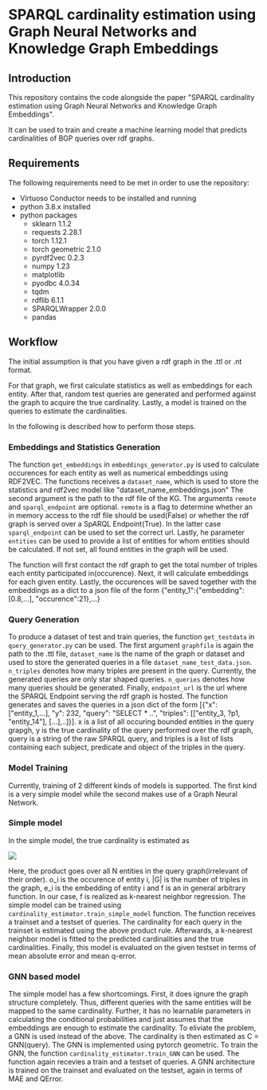 # SPARQL cardinality estimation using Graph Neural Networks and Knowledge Graph Embeddings

## Introduction
This repository contains the code alongside the paper "SPARQL cardinality estimation using Graph Neural Networks and Knowledge Graph Embeddings".

It can be used to train and create a machine learning model that predicts cardinalities of BGP queries over rdf graphs.

## Requirements

The following requirements need to be met in order to use the repository:

- Virtuoso Conductor needs to be installed and running
- python 3.8.x installed
- python packages
  - sklearn 1.1.2
  - requests 2.28.1
  - torch 1.12.1
  - torch geometric 2.1.0
  - pyrdf2vec 0.2.3
  - numpy 1.23
  - matplotlib
  - pyodbc 4.0.34
  - tqdm
  - rdflib 6.1.1
  - SPARQLWrapper 2.0.0
  - pandas

## Workflow

The initial assumption is that you have given a rdf graph in the .ttl or .nt format.

For that graph, we first calculate statistics as well as embeddings for each entity.
After that, random test queries are generated and performed against the graph to acquire the
true cardinality.
Lastly, a model is trained on the queries to estimate the cardinalities.

In the following is described how to perform those steps.

### Embeddings and Statistics Generation

The function `get_embeddings` in `embeddings_generator.py` is used to calculate occurences for each entity as well as 
numerical embeddings using RDF2VEC.
The functions receives a `dataset_name`, which is used to store the statistics and rdf2vec model like "dataset_name_embeddings.json"
The second argument is the path to the rdf file of the KG. The arguments `remote` and `sparql_endpoint` are optional.
`remote` is a flag to determine whether an in memory access to the rdf file should be used(False) or whether the rdf graph
is served over a SpARQL Endpoint(True). In the latter case `sparql_endpoint` can be used to set the correct url. Lastly, he parameter
`entities` can be used to provide a list of entities for whom entities should be calculated. If not set, all found entities
in the graph will be used.

The function will first contact the rdf graph to get the total number of triples each entity participated in(occurence).
Next, it will calculate embeddings for each given entity. Lastly, the occurences will be saved together with the embeddings
as a dict to a json file of the form
{"entity_1":{"embedding":[0.8,...], "occurence":21},...}

### Query Generation

To produce a dataset of test and train queries, the function `get_testdata` in `query_generator.py` can be used. The
first argument `graphfile` is again the path to the .ttl file, `dataset_name` is the name of the graph or dataset and used 
to store the generated queries in a file `dataset_name_test_data.json`. `n_triples` denotes how many triples are present
in the query. Currently, the generated queries are only star shaped queries. `n_queries` denotes how many queries should
be generated. Finally, `endpoint_url` is the url where the SPARQL Endpoint serving the rdf graph is hosted.
The function generates and saves the queries in a json dict of the form
[{"x": ["entity_1,...], "y": 232, "query": "SELECT * ..", "triples": [["entity_3, ?p1, "entity_14"], [...],..]}]. x is a
list of all occuring bounded entities in the query grapgh, y is the true cardinality of the query performed over the rdf
graph, query is a string of the raw SPARQL query, and triples is a list of lists containing each subject, predicate and
object of the triples in the query.

### Model Training

Currently, training of 2 different kinds of models is supported. The first kind is a very simple model while the second
makes use of a Graph Neural Network.

### Simple model

In the simple model, the true cardinality is estimated as

<img src="simple_model_probability.svg">

Here, the product goes over all N entities in the query graph(irrelevant of their order). o_i is the occurence of 
entity i, |G| is the number of triples in the graph, e_i is the embedding of entity i and f is an in general arbitrary
function. In our case, f is realized as k-nearest neighbor regression.
The simple model can be trained using `cardinality_estimator.train_simple_model` function. The function receives a trainset
and a testset of queries. The cardinality for each query in the trainset is estimated using the above product rule. Afterwards,
a k-nearest neighbor model is fitted to the predicted cardinalities and the true cardinalities. Finally, this model is
evaluated on the given testset in terms of mean absolute error and mean q-error.

### GNN based model 

The simple model has a few shortcomings. First, it does ignure the graph structure completely. Thus, different queries 
with the same entities will be mapped to the same cardinality. Further, it has no learnable parameters in calculating
the conditional probabilities and just assumes that the embeddings are enough to estimate the cardinality.
To eliviate the problem, a GNN is used instead of the above. The cardinality is then estimated as C = GNN(query).
The GNN is implemented using pytorch geometric. To train the GNN, the function `cardinality_estimator.train_GNN` can be used.
The function again recevies a train and a testset of queries. A GNN architecture is trained on the trainset and evaluated
on the testset, again in terms of MAE and QError. 


